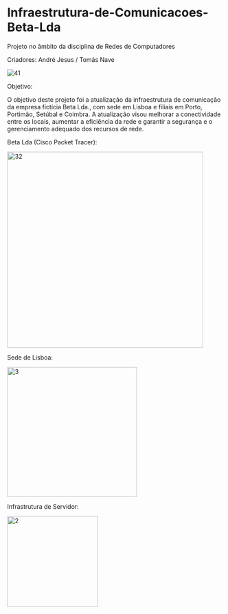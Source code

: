 # Infraestrutura-de-Comunicacoes-Beta-Lda

Projeto no âmbito da disciplina de Redes de Computadores

Criadores: André Jesus / Tomás Nave

![41](https://github.com/user-attachments/assets/789e97b0-8d0d-4b05-9bd5-86e91e4c29d9)


Objetivo:

O objetivo deste projeto foi a atualização da infraestrutura de comunicação da empresa fictícia Beta Lda., com sede em Lisboa e filiais em Porto, Portimão, Setúbal e Coimbra. A atualização visou melhorar a conectividade entre os locais, aumentar a eficiência da rede e garantir a segurança e o gerenciamento adequado dos recursos de rede.

Beta Lda (Cisco Packet Tracer):

<img width="456" alt="32" src="https://github.com/user-attachments/assets/bb068db8-cfe1-47a7-8d2b-3953c521dec3">

Sede de Lisboa:

<img width="302" alt="3" src="https://github.com/user-attachments/assets/1a42a781-a0ce-425a-bf7d-6a745dc69aea">

Infrastrutura de Servidor:

<img width="211" alt="2" src="https://github.com/user-attachments/assets/2650ed8f-e10e-41eb-bc8a-7c0f922dd29b">

